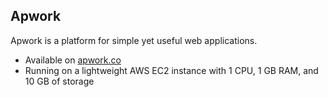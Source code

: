 ## Apwork

Apwork is a platform for simple yet useful web applications.

- Available on [apwork.co](https://apwork.co/)
- Running on a lightweight AWS EC2 instance with 1 CPU, 1 GB RAM, and 10 GB of storage
